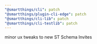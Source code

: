 ```yaml
---
"@smartthings/cli": patch
"@smartthings/plugin-cli-edge": patch
"@smartthings/cli-lib": patch
"@smartthings/cli-testlib": patch
---
```


minor ux tweaks to new ST Schema Invites
